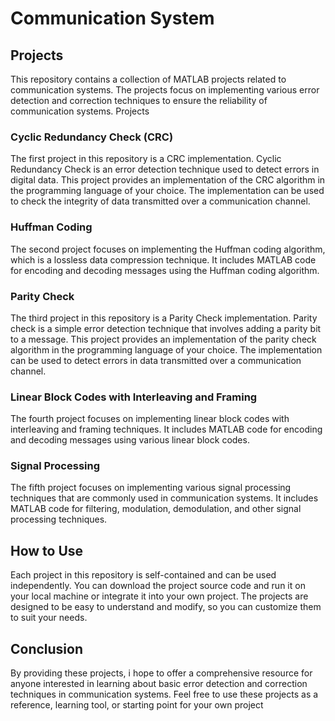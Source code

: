 # Communication System 

## Projects

This repository contains a collection of MATLAB projects related to communication systems. The projects focus on implementing various error detection and correction techniques to ensure the reliability of communication systems.
Projects

### Cyclic Redundancy Check (CRC)

The first project in this repository is a CRC implementation. Cyclic Redundancy Check is an error detection technique used to detect errors in digital data. This project provides an implementation of the CRC algorithm in the programming language of your choice. The implementation can be used to check the integrity of data transmitted over a communication channel.

### Huffman Coding

The second project focuses on implementing the Huffman coding algorithm, which is a lossless data compression technique. It includes MATLAB code for encoding and decoding messages using the Huffman coding algorithm.

### Parity Check

The third project in this repository is a Parity Check implementation. Parity check is a simple error detection technique that involves adding a parity bit to a message. This project provides an implementation of the parity check algorithm in the programming language of your choice. The implementation can be used to detect errors in data transmitted over a communication channel.

### Linear Block Codes with Interleaving and Framing
The fourth project focuses on implementing linear block codes with interleaving and framing techniques. It includes MATLAB code for encoding and decoding messages using various linear block codes.

### Signal Processing
The fifth project focuses on implementing various signal processing techniques that are commonly used in communication systems. It includes MATLAB code for filtering, modulation, demodulation, and other signal processing techniques.

## How to Use

Each project in this repository is self-contained and can be used independently. You can download the project source code and run it on your local machine or integrate it into your own project. The projects are designed to be easy to understand and modify, so you can customize them to suit your needs.

## Conclusion

By providing these projects, i hope to offer a comprehensive resource for anyone interested in learning about basic error detection and correction techniques in communication systems. Feel free to use these projects as a reference, learning tool, or starting point for your own project
